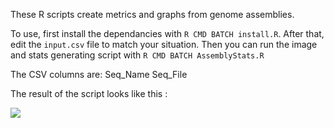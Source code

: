 These R scripts create metrics and graphs from genome assemblies.

To use, first install the dependancies with `R CMD BATCH install.R`.
After that, edit the `input.csv` file to match your situation.
Then you can run the image and stats generating script with `R CMD BATCH AssemblyStats.R`

The CSV columns are:
Seq_Name Seq_File

The result of the script looks like this :

<img src="https://raw.github.com/jvhaarst/A50-plot/master/Rplots-1.png" href="https://raw.github.com/jvhaarst/A50-plot/master/Rplots-1.png"/>
